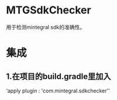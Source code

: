 # MTGSdkChecker
用于检测mintegral sdk的准确性。


# 集成
## 1.在项目的build.gradle里加入 
   ‘apply plugin : 'com.mintegral.sdkchecker'’  
   
